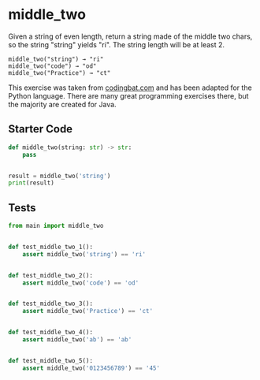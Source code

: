 # middle_two





Given a string of even length, return a string made of the middle two chars, so the string "string" yields "ri". The string length will be at least 2.

```
middle_two("string") → "ri"
middle_two("code") → "od"
middle_two("Practice") → "ct"
```

This exercise was taken from [codingbat.com](https://codingbat.com/prob/p137729) and has been adapted for the Python language. There are many great programming exercises there, but the majority are created for Java.

## Starter Code
```python
def middle_two(string: str) -> str:
    pass


result = middle_two('string')
print(result)
```

## Tests
```python
from main import middle_two


def test_middle_two_1():
    assert middle_two('string') == 'ri'


def test_middle_two_2():
    assert middle_two('code') == 'od'


def test_middle_two_3():
    assert middle_two('Practice') == 'ct'


def test_middle_two_4():
    assert middle_two('ab') == 'ab'


def test_middle_two_5():
    assert middle_two('0123456789') == '45'
```
